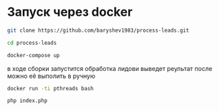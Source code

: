 # Запуск через docker
```bash
git clone https://github.com/baryshev1983/process-leads.git
```

```bash
cd process-leads
```
```bash
docker-compose up
```
в ходе сборки запустится обработка лидови выведет реультат
после можно её выполить в ручную
```bash
docker run -ti pthreads bash
```
```bash
php index.php
```

